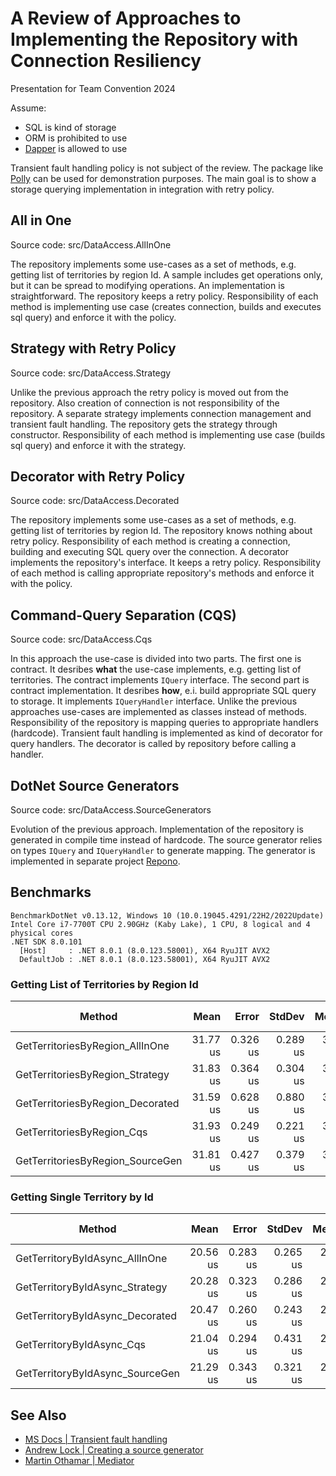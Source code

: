 # A Review of Approaches to Implementing the Repository with Connection Resiliency

Presentation for Team Convention 2024

Assume:

- SQL is kind of storage
- ORM is prohibited to use
- [Dapper](https://github.com/DapperLib/Dapper) is allowed to use

Transient fault handling policy is not subject of the review. The package like [Polly](https://github.com/App-vNext/Polly) can be used for demonstration purposes. The main goal is to show a storage querying implementation in integration with retry policy.

## All in One

Source code: src/DataAccess.AllInOne

The repository implements some use-cases as a set of methods, e.g. getting list of territories by region Id. A sample includes get operations only, but it can be spread to modifying operations. An implementation is straightforward. The repository keeps a retry policy. Responsibility of each method is implementing use case (creates connection, builds and executes sql query) and enforce it with the policy.

## Strategy with Retry Policy

Source code: src/DataAccess.Strategy

Unlike the previous approach the retry policy is moved out from the repository. Also creation of connection is not responsibility of the repository. A separate strategy implements connection management and transient fault handling. The repository gets the strategy through constructor. Responsibility of each method is implementing use case (builds sql query) and enforce it with the strategy.

## Decorator with Retry Policy

Source code: src/DataAccess.Decorated

The repository implements some use-cases as a set of methods, e.g. getting list of territories by region Id. The repository knows nothing about retry policy. Responsibility of each method is creating a connection, building and executing SQL query over the connection. A decorator implements the repository's interface. It keeps a retry policy. Responsibility of each method is calling appropriate repository's methods and enforce it with the policy.

## Command-Query Separation (CQS)

Source code: src/DataAccess.Cqs

In this approach the use-case is divided into two parts. The first one is contract. It desribes **what** the use-case implements, e.g. getting list of territories. The contract implements `IQuery` interface. The second part is contract implementation. It desribes **how**, e.i. build appropriate SQL query to storage. It implements `IQueryHandler` interface. Unlike the previous approaches use-cases are implemented as classes instead of methods. Responsibility of the repository is mapping queries to appropriate handlers (hardcode). Transient fault handling is implemented as kind of decorator for query handlers. The decorator is called by repository before calling a handler.

## DotNet Source Generators

Source code: src/DataAccess.SourceGenerators

Evolution of the previous approach. Implementation of the repository is generated in compile time instead of hardcode. The source generator relies on types `IQuery` and `IQueryHandler` to generate mapping. The generator is implemented in separate project [Repono](https://github.com/vchistov/repono).

## Benchmarks

```text
BenchmarkDotNet v0.13.12, Windows 10 (10.0.19045.4291/22H2/2022Update)
Intel Core i7-7700T CPU 2.90GHz (Kaby Lake), 1 CPU, 8 logical and 4 physical cores
.NET SDK 8.0.101
  [Host]     : .NET 8.0.1 (8.0.123.58001), X64 RyuJIT AVX2
  DefaultJob : .NET 8.0.1 (8.0.123.58001), X64 RyuJIT AVX2
```

### Getting List of Territories by Region Id

| Method                           | Mean     | Error    | StdDev   | Median   | Ratio | RatioSD | Gen0   | Allocated | Alloc Ratio |
|--------------------------------- |---------:|---------:|---------:|---------:|------:|--------:|-------:|----------:|------------:|
| GetTerritoriesByRegion_AllInOne  | 31.77 us | 0.326 us | 0.289 us | 31.63 us |  1.00 |    0.00 | 1.0986 |   4.66 KB |        1.00 |
| GetTerritoriesByRegion_Strategy  | 31.83 us | 0.364 us | 0.304 us | 31.79 us |  1.00 |    0.02 | 1.0986 |   4.73 KB |        1.02 |
| GetTerritoriesByRegion_Decorated | 31.59 us | 0.628 us | 0.880 us | 31.34 us |  1.00 |    0.03 | 1.0986 |    4.5 KB |        0.97 |
| GetTerritoriesByRegion_Cqs       | 31.93 us | 0.249 us | 0.221 us | 31.82 us |  1.01 |    0.01 | 1.1597 |    4.8 KB |        1.03 |
| GetTerritoriesByRegion_SourceGen | 31.81 us | 0.427 us | 0.379 us | 31.80 us |  1.00 |    0.01 | 1.1597 |    4.8 KB |        1.03 |

### Getting Single Territory by Id

| Method                          | Mean     | Error    | StdDev   | Median   | Ratio | RatioSD | Gen0   | Allocated | Alloc Ratio |
|-------------------------------- |---------:|---------:|---------:|---------:|------:|--------:|-------:|----------:|------------:|
| GetTerritoryByIdAsync_AllInOne  | 20.56 us | 0.283 us | 0.265 us | 20.57 us |  1.00 |    0.00 | 0.7019 |   2.91 KB |        1.00 |
| GetTerritoryByIdAsync_Strategy  | 20.28 us | 0.323 us | 0.286 us | 20.23 us |  0.99 |    0.02 | 0.7019 |   2.98 KB |        1.02 |
| GetTerritoryByIdAsync_Decorated | 20.47 us | 0.260 us | 0.243 us | 20.40 us |  1.00 |    0.02 | 0.6714 |   2.82 KB |        0.97 |
| GetTerritoryByIdAsync_Cqs       | 21.04 us | 0.294 us | 0.431 us | 20.88 us |  1.03 |    0.03 | 0.7629 |   3.13 KB |        1.08 |
| GetTerritoryByIdAsync_SourceGen | 21.29 us | 0.343 us | 0.321 us | 21.20 us |  1.04 |    0.01 | 0.7629 |   3.13 KB |        1.08 |

## See Also

- [MS Docs | Transient fault handling](https://learn.microsoft.com/en-us/azure/architecture/best-practices/transient-faults)
- [Andrew Lock | Creating a source generator](https://andrewlock.net/series/creating-a-source-generator)
- [Martin Othamar | Mediator](https://github.com/martinothamar/Mediator/tree/main)
